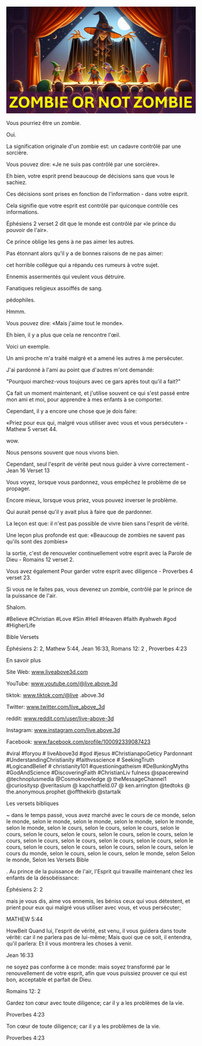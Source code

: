 ![Video cover image](../cover.jpg "cover photo")

Vous pourriez être un zombie.

Oui.

La signification originale d'un zombie est: un cadavre contrôlé par une sorcière.

Vous pouvez dire: «Je ne suis pas contrôlé par une sorcière».

Eh bien, votre esprit prend beaucoup de décisions sans que vous le sachiez.

Ces décisions sont prises en fonction de l'information - dans votre esprit.

Cela signifie que votre esprit est contrôlé par quiconque contrôle ces informations.

Éphésiens 2 verset 2 dit que le monde est contrôlé par «le prince du pouvoir de l'air».

Ce prince oblige les gens à ne pas aimer les autres.

Pas étonnant alors qu'il y a de bonnes raisons de ne pas aimer:

cet horrible collègue qui a répandu ces rumeurs à votre sujet.

Ennemis assermentés qui veulent vous détruire.

Fanatiques religieux assoiffés de sang.

pédophiles.

Hmmm.

Vous pouvez dire: «Mais j'aime tout le monde».

Eh bien, il y a plus que cela ne rencontre l'œil.

Voici un exemple.

Un ami proche m'a traité malgré et a amené les autres à me persécuter.

J'ai pardonné à l'ami au point que d'autres m'ont demandé:

"Pourquoi marchez-vous toujours avec ce gars après tout qu'il a fait?"

Ça fait un moment maintenant, et j'utilise souvent ce qui s'est passé entre mon ami et moi, pour apprendre à mes enfants à se comporter.

Cependant, il y a encore une chose que je dois faire:

«Priez pour eux qui, malgré vous utiliser avec vous et vous persécuter» - Mathew 5 verset 44.

wow.

Nous pensons souvent que nous vivons bien.

Cependant, seul l'esprit de vérité peut nous guider à vivre correctement - Jean 16 Verset 13

Vous voyez, lorsque vous pardonnez, vous empêchez le problème de se propager.

Encore mieux, lorsque vous priez, vous pouvez inverser le problème.

Qui aurait pensé qu'il y avait plus à faire que de pardonner.

La leçon est que: il n'est pas possible de vivre bien sans l'esprit de vérité.

Une leçon plus profonde est que: «Beaucoup de zombies ne savent pas qu'ils sont des zombies»

la sortie, c'est de renouveler continuellement votre esprit avec la Parole de Dieu - Romains 12 verset 2.

Vous avez également Pour garder votre esprit avec diligence - Proverbes 4 verset 23.

Si vous ne le faites pas, vous devenez un zombie, contrôlé par le prince de la puissance de l'air.

Shalom.


#Believe #Christian #Love #Sin #Hell #Heaven #faith #yahweh #god #HigherLife


Bible Versets

Éphésiens 2: 2, Mathew 5:44, Jean 16:33, Romans 12: 2 , Proverbes 4:23


En savoir plus

Site Web: www.liveabove3d.com

YouTube: www.youtube.com/@live.above.3d

tiktok: www.tiktok.com/@live .above.3d

Twitter: www.twitter.com/live_above_3d

reddit: www.reddit.com/user/live-above-3d

Instagram: www.instagram.com/live.above.3d

Facebook: www.facebook.com/profile/100092339087423

#viral #foryou # liveAbove3d #god #jesus #ChristianapoGeticy Pardonnant #UnderstandingChristianity #faithvsscience # SeekingTruth #LogicandBelief # christianity101 #questioningatheism #DeBunkingMyths #GodAndScience #DiscoveringFaith #ChristianLiv fulness @spacerewind @technoplusmedia @Cosmoknowledge @ theMessageChannel1 @curiositysp @veritasium @ kapchatfield.07 @ ken.arrington @tedtoks @ the.anonymous.prophet @offthekirb @startalk

Les versets bibliques

~ dans le temps passé, vous avez marché avec le cours de ce monde, selon le monde, selon le monde, selon le monde, selon le monde, selon le monde, selon le monde, selon le cours, selon le cours, selon le cours, selon le cours, selon le cours, selon le cours, selon le cours, selon le cours, selon le cours, selon le cours, selon le cours, selon le cours, selon le cours, selon le cours, selon le cours, selon le cours, selon le cours, selon le cours, selon le cours du monde, selon le cours, selon le cours, selon le monde, selon Selon le monde, Selon les Versets Bible

. Au prince de la puissance de l'air, l'Esprit qui travaille maintenant chez les enfants de la désobéissance:

Éphésiens 2: 2

mais je vous dis, aime vos ennemis, les béniss ceux qui vous détestent, et prient pour eux qui malgré vous utiliser avec vous, et vous persécuter;

MATHEW 5:44

HowBeit Quand lui, l'esprit de vérité, est venu, il vous guidera dans toute vérité: car il ne parlera pas de lui-même; Mais quoi que ce soit, il entendra, qu'il parlera: Et il vous montrera les choses à venir.

Jean 16:33

ne soyez pas conforme à ce monde: mais soyez transformé par le renouvellement de votre esprit, afin que vous puissiez prouver ce qui est bon, acceptable et parfait de Dieu.

Romains 12: 2

Gardez ton cœur avec toute diligence; car il y a les problèmes de la vie.

Proverbes 4:23

Ton cœur de toute diligence; car il y a les problèmes de la vie.

Proverbes 4:23